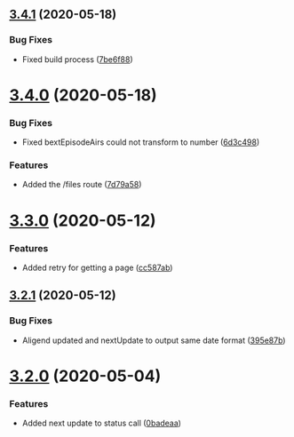 ## [3.4.1](https://github.com/pct-org/scraper/compare/v3.4.0...v3.4.1) (2020-05-18)


### Bug Fixes

* Fixed build process ([7be6f88](https://github.com/pct-org/scraper/commit/7be6f880f78c15cc01da6360c60477eccf4de8bf))



# [3.4.0](https://github.com/pct-org/scraper/compare/v3.3.0...v3.4.0) (2020-05-18)


### Bug Fixes

* Fixed bextEpisodeAirs could not transform to number ([6d3c498](https://github.com/pct-org/scraper/commit/6d3c4981f5dd4f3f3be1c242c566e27f4735a88d))


### Features

* Added the /files route ([7d79a58](https://github.com/pct-org/scraper/commit/7d79a58ad36eb3ef7ea702cfcd5122a16fc4b794))



# [3.3.0](https://github.com/pct-org/scraper/compare/v3.2.1...v3.3.0) (2020-05-12)


### Features

* Added retry for getting a page ([cc587ab](https://github.com/pct-org/scraper/commit/cc587ab7d5bb091ce6c0ae3223082c20077da7b0))



## [3.2.1](https://github.com/pct-org/scraper/compare/v3.2.0...v3.2.1) (2020-05-12)


### Bug Fixes

* Aligend updated and nextUpdate to output same date format ([395e87b](https://github.com/pct-org/scraper/commit/395e87b0576eb6d877a6cc6f7b0d10a69938cd01))



# [3.2.0](https://github.com/pct-org/scraper/compare/v3.1.2...v3.2.0) (2020-05-04)


### Features

* Added next update to status call ([0badeaa](https://github.com/pct-org/scraper/commit/0badeaad08cf7d4056e062f7f7b1230e29398d65))



